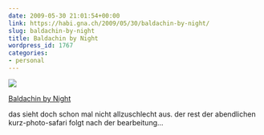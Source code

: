 ```yaml
---
date: 2009-05-30 21:01:54+00:00
link: https://habi.gna.ch/2009/05/30/baldachin-by-night/
slug: baldachin-by-night
title: Baldachin by Night
wordpress_id: 1767
categories:
- personal
---
```



 [![](https://static.flickr.com/3648/3578928895_c7434e89fd_m.jpg)](https://www.flickr.com/photos/habi/3578928895/)
   

 
  [Baldachin by Night](https://www.flickr.com/photos/habi/3578928895/)
    

 



das sieht doch schon mal nicht allzuschlecht aus. der rest der abendlichen kurz-photo-safari folgt nach der bearbeitung...
  

